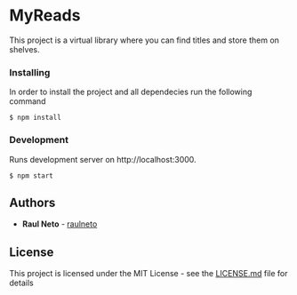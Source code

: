 # MyReads

This project is a virtual library where you can find titles and store them on shelves.

### Installing

In order to install the project and all dependecies run the following command

```
$ npm install
```


### Development

Runs development server on http://localhost:3000.

```
$ npm start
```

## Authors

* **Raul Neto** - [raulneto](https://github.com/raulneto/)

## License

This project is licensed under the MIT License - see the [LICENSE.md](LICENSE.md) file for details